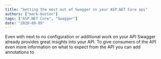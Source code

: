 ```yaml
---
title: "Getting the most out of Swagger in your ASP.NET Core api"
authors: ["mark-burton"]
tags: ["ASP.NET Core", "Swagger"]
date: "2020-09-09"
---
```


Even with next to no configuration or additional work on your API Swagger already provides great insights into your API.  To give consumers of the API even more information on what to expect from the API you can add annotations to  